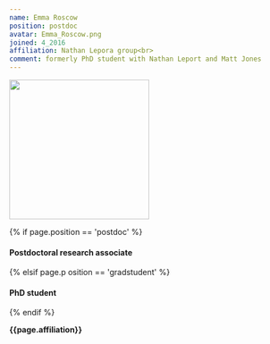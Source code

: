 ```yaml
---
name: Emma Roscow
position: postdoc
avatar: Emma_Roscow.png
joined: 4_2016
affiliation: Nathan Lepora group<br>
comment: formerly PhD student with Nathan Leport and Matt Jones
---
```


<img width="250" src="{{site.baseurl}}/images/people/{{page.avatar}}" data-action="zoom">

 {% if page.position == 'postdoc' %}
<h4>Postdoctoral research associate</h4>
 {% elsif page.p osition == 'gradstudent' %}
<h4>PhD student</h4>
 {% endif %}

<b>{{page.affiliation}}</b>
